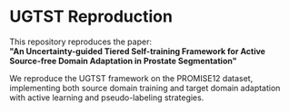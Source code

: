 
# UGTST Reproduction

This repository reproduces the paper:  
**"An Uncertainty-guided Tiered Self-training Framework for Active Source-free Domain Adaptation in Prostate Segmentation"**

We reproduce the UGTST framework on the PROMISE12 dataset, implementing both source domain training and target domain adaptation with active learning and pseudo-labeling strategies.

